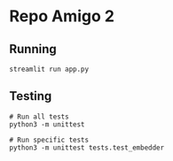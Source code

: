 # Repo Amigo 2

## Running
```shell
streamlit run app.py
```

## Testing

```shell
# Run all tests
python3 -m unittest

# Run specific tests
python3 -m unittest tests.test_embedder
```